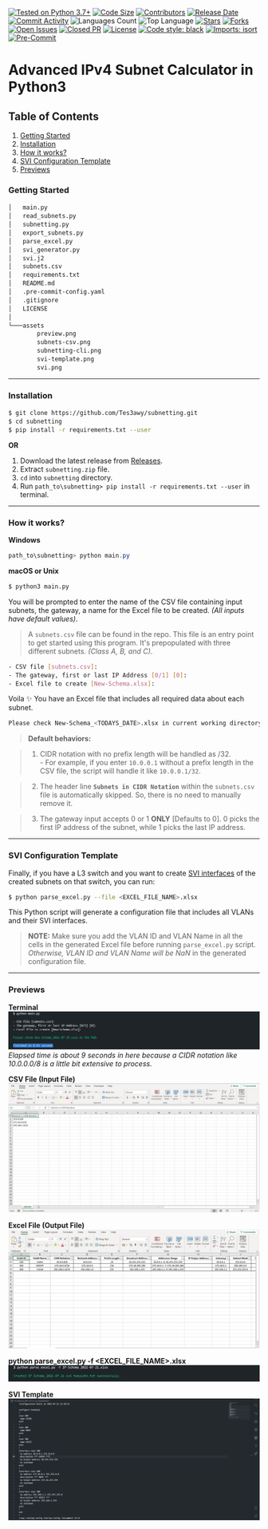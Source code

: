 [![Tested on Python 3.7+](https://img.shields.io/badge/Python%203.7+-blue.svg?logo=python&logoColor=white&style=flat-square)](https://www.python.org/downloads)
[![Code Size](https://img.shields.io/github/languages/code-size/Tes3awy/subnetting?color=green&style=flat-square)](https://github.com/Tes3awy/subnetting)
[![Contributors](https://img.shields.io/github/contributors/Tes3awy/subnetting?style=flat-square)](https://github.com/Tes3awy/subnetting/graphs/contributors)
[![Release Date](https://img.shields.io/github/release-date/Tes3awy/subnetting?style=flat-square)](https://github.com/Tes3awy/subnetting/releases)
[![Commit Activity](https://img.shields.io/github/commit-activity/m/Tes3awy/subnetting?style=flat-square)](https://github.com/Tes3awy/subnetting/commits/main)
![Languages Count](https://img.shields.io/github/languages/count/Tes3awy/subnetting?style=flat-square)
![Top Language](https://img.shields.io/github/languages/top/Tes3awy/subnetting?style=flat-square)
[![Stars](https://img.shields.io/github/stars/Tes3awy/subnetting?style=flat-square)](https://github.com/Tes3awy/subnetting/stargazers)
[![Forks](https://img.shields.io/github/forks/Tes3awy/subnetting?style=flat-square)](https://github.com/Tes3awy/subnetting/network/members)
[![Open Issues](https://img.shields.io/github/issues/Tes3awy/subnetting?style=flat-square)](https://github.com/Tes3awy/subnetting/issues)
[![Closed PR](https://img.shields.io/github/issues-pr-closed/Tes3awy/subnetting?style=flat-square&color=green)](https://github.com/Tes3awy/subnetting/pulls?q=is%3Apr+is%3Aclosed)
[![License](https://img.shields.io/github/license/Tes3awy/subnetting?style=flat-square&color=purple)](https://github.com/Tes3awy/subnetting/blob/main/LICENSE)
[![Code style: black](https://img.shields.io/badge/code%20style-black-000000.svg?style=flat-square)](https://github.com/psf/black)
[![Imports: isort](https://img.shields.io/badge/%20imports-isort-%231674b1?style=flat-square&labelColor=ef8336)](https://pycqa.github.io/isort/)
[![Pre-Commit](https://img.shields.io/badge/pre--commit-enabled-brightgreen?logo=pre-commit&logoColor=white&style=flat-square)](https://github.com/pre-commit/pre-commit)

# Advanced IPv4 Subnet Calculator in Python3

## Table of Contents

1. [Getting Started](#getting-started)
2. [Installation](#installation)
3. [How it works?](#how-it-works)
4. [SVI Configuration Template](#svi-configuration-template)
5. [Previews](#previews)

### Getting Started

```bash
│   main.py
│   read_subnets.py
│   subnetting.py
│   export_subnets.py
│   parse_excel.py
│   svi_generator.py
│   svi.j2
│   subnets.csv
│   requirements.txt
│   README.md
│   .pre-commit-config.yaml
│   .gitignore
│   LICENSE
│
└───assets
        preview.png
        subnets-csv.png
        subnetting-cli.png
        svi-template.png
        svi.png
```

---

### Installation

```bash
$ git clone https://github.com/Tes3awy/subnetting.git
$ cd subnetting
$ pip install -r requirements.txt --user
```

**OR**

1. Download the latest release from [Releases](https://github.com/Tes3awy/subnetting/releases/).
2. Extract `subnetting.zip` file.
3. `cd` into `subnetting` directory.
4. Run `path_to\subnetting> pip install -r requirements.txt --user` in terminal.

---

### How it works?

**Windows**

```powershell
path_to\subnetting> python main.py
```

**macOS or Unix**

```bash
$ python3 main.py
```

You will be prompted to enter the name of the CSV file containing input subnets, the gateway, a name for the Excel file to be created. _(All inputs have default values)_.

> A `subnets.csv` file can be found in the repo. This file is an entry point to get started using this program. It's prepopulated with three different subnets. _(Class A, B, and C)_.

```bash
- CSV file [subnets.csv]:
- The gateway, first or last IP Address [0/1] [0]:
- Excel file to create [New-Schema.xlsx]:
```

Voila :sparkles: You have an Excel file that includes all required data about each subnet.

```bash
Please check New-Schema_<TODAYS_DATE>.xlsx in current working directory.
```

> **Default behaviors:**

> 1. CIDR notation with no prefix length will be handled as /32. <br /> - For example, if you enter `10.0.0.1` without a prefix length in the CSV file, the script will handle it like `10.0.0.1/32`.

> 2. The header line **`Subnets in CIDR Notation`** within the `subnets.csv` file is automatically skipped. So, there is no need to manually remove it.

> 3. The gateway input accepts 0 or 1 **ONLY** [Defaults to 0]. 0 picks the first IP address of the subnet, while 1 picks the last IP address.

---

### SVI Configuration Template

Finally, if you have a L3 switch and you want to create [SVI interfaces](https://en.wikipedia.org/wiki/Switch_virtual_interface) of the created subnets on that switch, you can run:

```bash
$ python parse_excel.py --file <EXCEL_FILE_NAME>.xlsx
```

This Python script will generate a configuration file that includes all VLANs and their SVI interfaces.

> **NOTE:** Make sure you add the VLAN ID and VLAN Name in all the cells in the generated Excel file before running `parse_excel.py` script. _Otherwise, VLAN ID and VLAN Name will be NaN_ in the generated configuration file.

---

### Previews

**Terminal**
![Python CLI](assets/subnetting-cli.png)
_Elapsed time is about 9 seconds in here because a CIDR notation like 10.0.0.0/8 is a little bit extensive to process._

**CSV File (Input File)**
![CSV File](assets/subnets-csv.png)

**Excel File (Output File)**
![Excel Preview](assets/preview.png)

**python parse_excel.py -f <EXCEL_FILE_NAME>.xlsx**
![SVI CLI](assets/svi.png)

**SVI Template**
![SVI Template](assets/svi-template.png)
